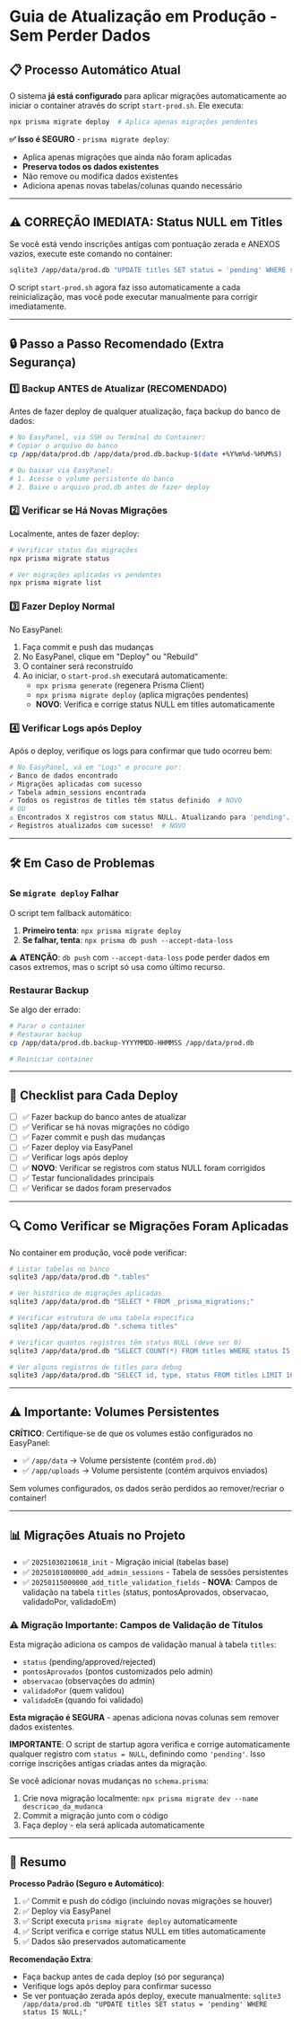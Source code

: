 # Guia de Atualização em Produção - Sem Perder Dados

## 📋 Processo Automático Atual

O sistema **já está configurado** para aplicar migrações automaticamente ao iniciar o container através do script `start-prod.sh`. Ele executa:

```bash
npx prisma migrate deploy  # Aplica apenas migrações pendentes
```

**✅ Isso é SEGURO** - `prisma migrate deploy`:
- Aplica apenas migrações que ainda não foram aplicadas
- **Preserva todos os dados existentes**
- Não remove ou modifica dados existentes
- Adiciona apenas novas tabelas/colunas quando necessário

---

## ⚠️ CORREÇÃO IMEDIATA: Status NULL em Titles

Se você está vendo inscrições antigas com pontuação zerada e ANEXOS vazios, execute este comando no container:

```bash
sqlite3 /app/data/prod.db "UPDATE titles SET status = 'pending' WHERE status IS NULL;"
```

O script `start-prod.sh` agora faz isso automaticamente a cada reinicialização, mas você pode executar manualmente para corrigir imediatamente.

---

## 🔒 Passo a Passo Recomendado (Extra Segurança)

### 1️⃣ **Backup ANTES de Atualizar (RECOMENDADO)**

Antes de fazer deploy de qualquer atualização, faça backup do banco de dados:

```bash
# No EasyPanel, via SSH ou Terminal do Container:
# Copiar o arquivo do banco
cp /app/data/prod.db /app/data/prod.db.backup-$(date +%Y%m%d-%H%M%S)

# Ou baixar via EasyPanel:
# 1. Acesse o volume persistente do banco
# 2. Baixe o arquivo prod.db antes de fazer deploy
```

### 2️⃣ **Verificar se Há Novas Migrações**

Localmente, antes de fazer deploy:

```bash
# Verificar status das migrações
npx prisma migrate status

# Ver migrações aplicadas vs pendentes
npx prisma migrate list
```

### 3️⃣ **Fazer Deploy Normal**

No EasyPanel:
1. Faça commit e push das mudanças
2. No EasyPanel, clique em "Deploy" ou "Rebuild"
3. O container será reconstruído
4. Ao iniciar, o `start-prod.sh` executará automaticamente:
   - `npx prisma generate` (regenera Prisma Client)
   - `npx prisma migrate deploy` (aplica migrações pendentes)
   - **NOVO**: Verifica e corrige status NULL em titles automaticamente

### 4️⃣ **Verificar Logs após Deploy**

Após o deploy, verifique os logs para confirmar que tudo ocorreu bem:

```bash
# No EasyPanel, vá em "Logs" e procure por:
✓ Banco de dados encontrado
✓ Migrações aplicadas com sucesso
✓ Tabela admin_sessions encontrada
✓ Todos os registros de titles têm status definido  # NOVO
# OU
⚠ Encontrados X registros com status NULL. Atualizando para 'pending'...  # NOVO
✓ Registros atualizados com sucesso!  # NOVO
```

---

## 🛠️ Em Caso de Problemas

### Se `migrate deploy` Falhar

O script tem fallback automático:

1. **Primeiro tenta**: `npx prisma migrate deploy`
2. **Se falhar, tenta**: `npx prisma db push --accept-data-loss`

⚠️ **ATENÇÃO**: `db push` com `--accept-data-loss` pode perder dados em casos extremos, mas o script só usa como último recurso.

### Restaurar Backup

Se algo der errado:

```bash
# Parar o container
# Restaurar backup
cp /app/data/prod.db.backup-YYYYMMDD-HHMMSS /app/data/prod.db

# Reiniciar container
```

---

## 📝 Checklist para Cada Deploy

- [ ] ✅ Fazer backup do banco antes de atualizar
- [ ] ✅ Verificar se há novas migrações no código
- [ ] ✅ Fazer commit e push das mudanças
- [ ] ✅ Fazer deploy via EasyPanel
- [ ] ✅ Verificar logs após deploy
- [ ] ✅ **NOVO**: Verificar se registros com status NULL foram corrigidos
- [ ] ✅ Testar funcionalidades principais
- [ ] ✅ Verificar se dados foram preservados

---

## 🔍 Como Verificar se Migrações Foram Aplicadas

No container em produção, você pode verificar:

```bash
# Listar tabelas no banco
sqlite3 /app/data/prod.db ".tables"

# Ver histórico de migrações aplicadas
sqlite3 /app/data/prod.db "SELECT * FROM _prisma_migrations;"

# Verificar estrutura de uma tabela específica
sqlite3 /app/data/prod.db ".schema titles"

# Verificar quantos registros têm status NULL (deve ser 0)
sqlite3 /app/data/prod.db "SELECT COUNT(*) FROM titles WHERE status IS NULL;"

# Ver alguns registros de titles para debug
sqlite3 /app/data/prod.db "SELECT id, type, status FROM titles LIMIT 10;"
```

---

## ⚠️ Importante: Volumes Persistentes

**CRÍTICO**: Certifique-se de que os volumes estão configurados no EasyPanel:

- ✅ `/app/data` → Volume persistente (contém `prod.db`)
- ✅ `/app/uploads` → Volume persistente (contém arquivos enviados)

Sem volumes configurados, os dados serão perdidos ao remover/recriar o container!

---

## 📊 Migrações Atuais no Projeto

- ✅ `20251030210618_init` - Migração inicial (tabelas base)
- ✅ `20250101000000_add_admin_sessions` - Tabela de sessões persistentes
- ✅ `20250115000000_add_title_validation_fields` - **NOVA**: Campos de validação na tabela `titles` (status, pontosAprovados, observacao, validadoPor, validadoEm)

### ⚠️ Migração Importante: Campos de Validação de Títulos

Esta migração adiciona os campos de validação manual à tabela `titles`:
- `status` (pending/approved/rejected)
- `pontosAprovados` (pontos customizados pelo admin)
- `observacao` (observações do admin)
- `validadoPor` (quem validou)
- `validadoEm` (quando foi validado)

**Esta migração é SEGURA** - apenas adiciona novas colunas sem remover dados existentes.

**IMPORTANTE**: O script de startup agora verifica e corrige automaticamente qualquer registro com `status = NULL`, definindo como `'pending'`. Isso corrige inscrições antigas criadas antes da migração.

Se você adicionar novas mudanças no `schema.prisma`:
1. Crie nova migração localmente: `npx prisma migrate dev --name descricao_da_mudanca`
2. Commit a migração junto com o código
3. Faça deploy - ela será aplicada automaticamente

---

## 🎯 Resumo

**Processo Padrão (Seguro e Automático)**:
1. ✅ Commit e push do código (incluindo novas migrações se houver)
2. ✅ Deploy via EasyPanel
3. ✅ Script executa `prisma migrate deploy` automaticamente
4. ✅ Script verifica e corrige status NULL em titles automaticamente
5. ✅ Dados são preservados automaticamente

**Recomendação Extra**:
- Faça backup antes de cada deploy (só por segurança)
- Verifique logs após deploy para confirmar sucesso
- Se ver pontuação zerada após deploy, execute manualmente: `sqlite3 /app/data/prod.db "UPDATE titles SET status = 'pending' WHERE status IS NULL;"`
